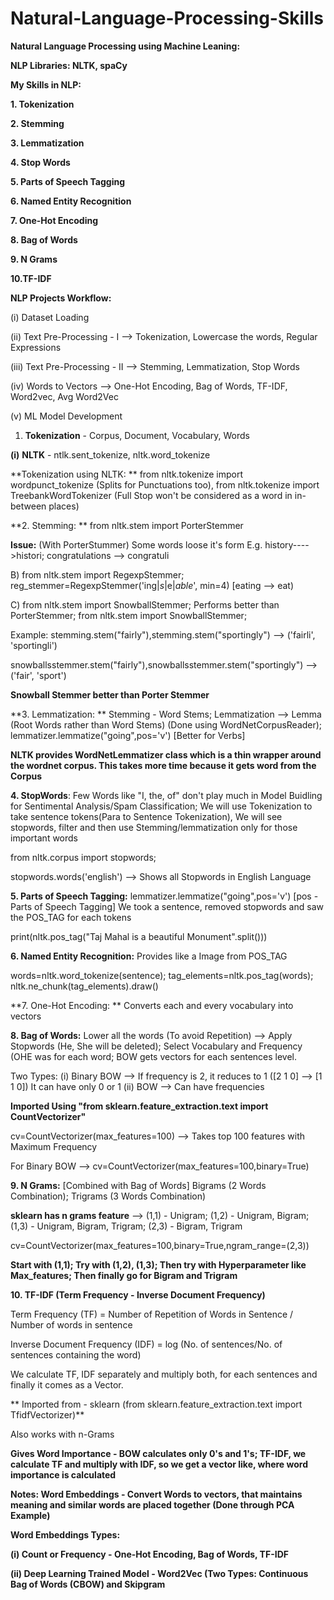 # Natural-Language-Processing-Skills

**Natural Language Processing using Machine Leaning:**

**NLP Libraries: NLTK, spaCy**

**My Skills in NLP:**

**1. Tokenization**

**2. Stemming**

**3. Lemmatization**

**4. Stop Words**

**5. Parts of Speech Tagging**

**6. Named Entity Recognition**

**7. One-Hot Encoding**

**8. Bag of Words**

**9. N Grams**

**10.TF-IDF**

**NLP Projects Workflow:**

(i) Dataset Loading

(ii) Text Pre-Processing - I --> Tokenization, Lowercase the words, Regular Expressions

(iii) Text Pre-Processing - II --> Stemming, Lemmatization, Stop Words

(iv) Words to Vectors --> One-Hot Encoding, Bag of Words, TF-IDF, Word2vec, Avg Word2Vec

(v) ML Model Development


1. **Tokenization** - Corpus, Document, Vocabulary, Words

**(i)** **NLTK** - ntlk.sent_tokenize, nltk.word_tokenize

**Tokenization using NLTK: ** from nltk.tokenize import wordpunct_tokenize (Splits for Punctuations too), from nltk.tokenize import TreebankWordTokenizer (Full Stop won't be considered as a word in in-between places)

**2. Stemming: ** from nltk.stem import PorterStemmer

**Issue:** (With PorterStummer) Some words loose it's form E.g. history---->histori; congratulations --> congratuli

B) from nltk.stem import RegexpStemmer;   reg_stemmer=RegexpStemmer('ing$|s$|e$|able$', min=4) [eating --> eat)

C) from nltk.stem import SnowballStemmer; Performs better than PorterStemmer;  from nltk.stem import SnowballStemmer; 

Example: stemming.stem("fairly"),stemming.stem("sportingly") --> ('fairli', 'sportingli')

snowballsstemmer.stem("fairly"),snowballsstemmer.stem("sportingly") --> ('fair', 'sport')

**Snowball Stemmer better than Porter Stemmer**

**3. Lemmatization: ** Stemming - Word Stems; Lemmatization --> Lemma (Root Words rather than Word Stems) (Done using WordNetCorpusReader); lemmatizer.lemmatize("going",pos='v') [Better for Verbs]

**NLTK provides WordNetLemmatizer class which is a thin wrapper around the wordnet corpus. This takes more time because it gets word from the Corpus**

**4. StopWords**: Few Words like "I, the, of" don't play much in Model Buidling for Sentimental Analysis/Spam Classification; We will use Tokenization to take sentence tokens(Para to Sentence Tokenization), We will see stopwords, filter and then use Stemming/lemmatization only for those important words

from nltk.corpus import stopwords;

stopwords.words('english') --> Shows all Stopwords in English Language

**5. Parts of Speech Tagging:** lemmatizer.lemmatize("going",pos='v') [pos - Parts of Speech Tagging] We took a sentence, removed stopwords and saw the POS_TAG for each tokens

print(nltk.pos_tag("Taj Mahal is a beautiful Monument".split()))

**6. Named Entity Recognition:** Provides like a Image from POS_TAG

words=nltk.word_tokenize(sentence); tag_elements=nltk.pos_tag(words); nltk.ne_chunk(tag_elements).draw()

**7. One-Hot Encoding: ** Converts each and every vocabulary into vectors

**8. Bag of Words:** Lower all the words (To avoid Repetition) --> Apply Stopwords (He, She will be deleted); Select Vocabulary and Frequency (OHE was for each word; BOW gets vectors for each sentences level. 

Two Types: (i) Binary BOW --> If frequency is 2, it reduces to 1 ([2 1 0] --> [1 1 0]) It can have only 0 or 1
          (ii) BOW --> Can have frequencies

**Imported Using "from sklearn.feature_extraction.text import CountVectorizer"**

cv=CountVectorizer(max_features=100) --> Takes top 100 features with Maximum Frequency

For Binary BOW --> cv=CountVectorizer(max_features=100,binary=True)

**9. N Grams:** [Combined with Bag of Words] Bigrams (2 Words Combination); Trigrams (3 Words Combination)

**sklearn has n grams feature** --> (1,1) - Unigram; (1,2) - Unigram, Bigram; (1,3) - Unigram, Bigram, Trigram; (2,3) - Bigram, Trigram

cv=CountVectorizer(max_features=100,binary=True,ngram_range=(2,3))

**Start with (1,1); Try with (1,2), (1,3); Then try with Hyperparameter like Max_features; Then finally go for Bigram and Trigram**

**10. TF-IDF (Term Frequency - Inverse Document Frequency)**

Term Frequency (TF) = Number of Repetition of Words in Sentence / Number of words in sentence

Inverse Document Frequency (IDF) = log (No. of sentences/No. of sentences containing the word)

We calculate TF, IDF separately and multiply both, for each sentences and finally it comes as a Vector.

** Imported from - sklearn (from sklearn.feature_extraction.text import TfidfVectorizer)**

Also works with n-Grams

**Gives Word Importance - BOW calculates only 0's and 1's; TF-IDF, we calculate TF and multiply with IDF, so we get a vector like, where word importance is calculated**


**Notes: Word Embeddings - Convert Words to vectors, that maintains meaning and similar words are placed together (Done through PCA Example)**

**Word Embeddings Types:**

**(i) Count or Frequency - One-Hot Encoding, Bag of Words, TF-IDF**

**(ii) Deep Learning Trained Model - Word2Vec (Two Types: Continuous Bag of Words (CBOW) and Skipgram**

